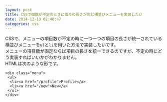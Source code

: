 ```yaml
---
layout: post
title: CSSで個数が不定のときに個々の長さが同じ横並びメニューを実装したい
date: 2014-12-19 02:40:47
categories: css
---
```

<!-- {% raw %} -->
<p>CSSで、メニューの項目数が不定の時に一つ一つの項目の長さが統一されている横並びメニューを<code>ul</code>と<code>li</code>を用いた方法で実装したいです。<br>
メニューの項目数が固定ならば項目の長さを統一できるのですが、不定の時にどう実装すればいいかがわかりません。<br>
HTMLは次のような形です。</p>

<pre><code>&lt;div class="menu"&gt;
 &lt;ul&gt;
  &lt;li&gt;&lt;a href="/profile"&gt;Profile&lt;/a&gt;
  &lt;li&gt;&lt;a href="/new"&gt;New&lt;/a&gt;
 &lt;/ul&gt;
&lt;/div&gt;
</code></pre>
<!-- {% endraw %} -->
